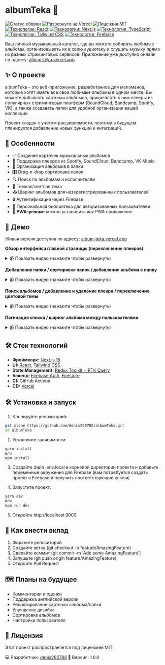# albumTeka 🎵

[![Статус сборки](https://github.com/denis290788/albumTeka/actions/workflows/ci.yml/badge.svg)](https://github.com/denis290788/albumTeka/actions/workflows/main.yml)
[![Развернуто на Vercel](https://vercelbadge.vercel.app/api/denis290788/albumTeka)](https://album-teka.vercel.app/)
[![Лицензия MIT](https://img.shields.io/badge/License-MIT-blue.svg)](https://opensource.org/licenses/MIT)
[![Технологии: React](https://img.shields.io/badge/React-61DAFB?style=for-the-badge&logo=react&logoColor=white)](https://react.dev/)
[![Технологии: Next.js](https://img.shields.io/badge/Next.js-000000?style=for-the-badge&logo=nextdotjs&logoColor=white)](https://nextjs.org/)
[![Технологии: TypeScript](https://img.shields.io/badge/TypeScript-3178C6?style=for-the-badge&logo=typescript&logoColor=white)](https://www.typescriptlang.org/)
[![Технологии: Tailwind CSS](https://img.shields.io/badge/Tailwind_CSS-06B6D4?style=for-the-badge&logo=tailwindcss&logoColor=white)](https://tailwindcss.com/)
[![Технологии: Firebase](https://img.shields.io/badge/Firebase-FFCA28?style=for-the-badge&logo=firebase&logoColor=black)](https://firebase.google.com/)

Ваш личный музыкальный каталог, где вы можете собирать любимые альбомы, организовывать их в свою аудиотеку и слушать музыку прямо из разных стриминговых сервисов! Приложение уже доступно онлайн по адресу: [album-teka.vercel.app](https://album-teka.vercel.app/)

## ✨ О проекте

albumTeka – это веб-приложение, разработанное для меломанов, которые хотят иметь все свои любимые альбомы в одном месте. Вы можете добавлять карточки альбомов, прикреплять к ним плееры из популярных стриминговых платформ (SoundCloud, Bandcamp, Spotify, VK), а также создавать папки для удобной организации вашей коллекции.

Проект создан с учетом расширяемости, поэтому в будущем планируется добавление новых функций и интеграций.

## 🚀 Особенности

-   ✅ Создание карточек музыкальных альбомов
-   🔗 Поддержка плееров из Spotify, SoundCloud, Bandcamp, VK Music
-   📂 Организация альбомов в папки
-   🎛️ Drag-n-drop сортировка папок
-   🔍 Поиск по альбомам и исполнителям
-   🌙 Темная/светлая тема
-   📤 Шаринг альбомов для незарегистрированных пользователей
-   🔒 Аутентификация через Firebase
-   🔐 Персональная библиотека для авторизованных пользователей
-   📱 **PWA-режим**: можно установить как PWA приложение

## 🚀 Демо

Живая версия доступна по адресу: [album-teka.vercel.app](http://album-teka.vercel.app/)

**Обзор интерфейса главной страницы (переключение плееров)** <details><summary>📹 Показать видео (нажмите чтобы развернуть)</summary>
<video src="https://github.com/user-attachments/assets/975db5f5-3f5f-458a-954a-742a4142fae4" width="800" controls></video></details>

**Добавление папки / сортировка папок / добавление альбома в папку** <details><summary>📹 Показать видео (нажмите чтобы развернуть)</summary>
<video src="https://github.com/user-attachments/assets/2742b6b2-4d71-4b32-b906-358bccd05064" width="800" controls></video></details>

**Поиск альбомов / добавление и удаление плеера / переключение цветовой темы** <details><summary>📹 Показать видео (нажмите чтобы развернуть)</summary>
<video src="https://github.com/user-attachments/assets/e2f990e7-f37c-47e6-9bff-34c433ca1619" width="800" controls></video></details>

**Пагинация списка / шаринг альбома между пользователями** <details><summary>📹 Показать видео (нажмите чтобы развернуть)</summary>
<video src="https://github.com/user-attachments/assets/65029231-0599-40d1-965f-9db0ad4c8fe2" width="800" controls></video></details>

## 🛠️ Стек технологий

-   **Фреймворк:** [Next.js 15](https://nextjs.org/)
-   **UI:** [React](https://reactjs.org/), [Tailwind CSS](https://tailwindcss.com/)
-   **State Management:** [Redux Toolkit + RTK Query](https://redux-toolkit.js.org/)
-   **Бэкенд:** [Firebase Auth](https://firebase.google.com/products/auth), [Firestore](https://firebase.google.com/products/firestore)
-   **CI:** GitHub Actions
-   **CD:** [Vercel](https://vercel.com/)

## 🛠️ Установка и запуск

1. Клонируйте репозиторий:

```bash
git clone https://github.com/denis290788/albumTeka.git
cd albumTeka
```

1. Установите зависимости:

```bash
yarn install
или
npm install
```

3. Создайте файл .env.local в корневой директории проекта и добавьте переменные окружения для Firebase (вам потребуется создать проект в Firebase и получить соответствующие ключи)

4. Запустите проект:

```bash
yarn dev
или
npm run dev
```

5. Откройте http://localhost:3000

## 🤝 Как внести вклад

1. Форкните репозиторий
2. Создайте ветку (git checkout -b feature/AmazingFeature)
3. Сделайте коммит (git commit -m 'Add some AmazingFeature')
4. Запушьте (git push origin feature/AmazingFeature)
5. Откройте Pull Request

## 🗺 Планы на будущее

-   Комментарии и оценки
-   Поддержка английской версии
-   Редактирование карточки альбома/папки
-   Улучшение дизайна
-   Сортировка альбомов
-   Настройки пользователя

## 📄 Лицензия

Этот проект распространяется под лицензией MIT.

💻 Разработчик: [denis290788](https://github.com/denis290788)
🔧 Версия: 1.0.0
